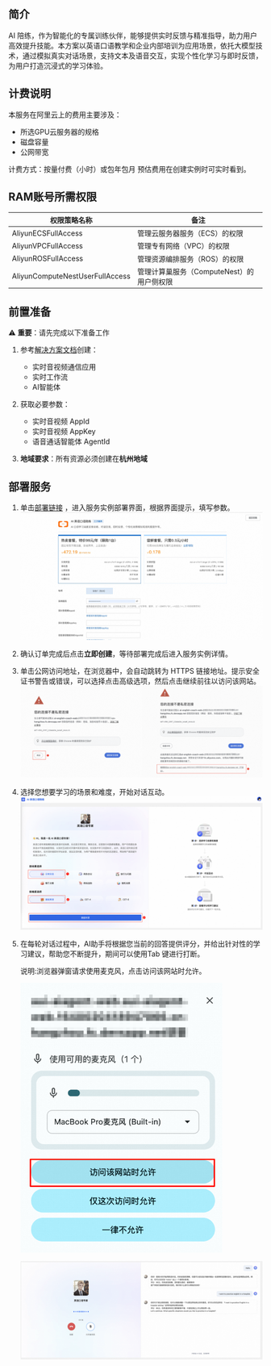 ## 简介
AI 陪练，作为智能化的专属训练伙伴，能够提供实时反馈与精准指导，助力用户高效提升技能。本方案以英语口语教学和企业内部培训为应用场景，依托大模型技术，通过模拟真实对话场景，支持文本及语音交互，实现个性化学习与即时反馈，为用户打造沉浸式的学习体验。


## 计费说明

本服务在阿里云上的费用主要涉及：

* 所选GPU云服务器的规格
* 磁盘容量
* 公网带宽

计费方式：按量付费（小时）或包年包月
预估费用在创建实例时可实时看到。

## RAM账号所需权限

| 权限策略名称                          | 备注                         |
|---------------------------------|----------------------------|
| AliyunECSFullAccess             | 管理云服务器服务（ECS）的权限           |
| AliyunVPCFullAccess             | 管理专有网络（VPC）的权限             |
| AliyunROSFullAccess             | 管理资源编排服务（ROS）的权限           |
| AliyunComputeNestUserFullAccess | 管理计算巢服务（ComputeNest）的用户侧权限 |


## 前置准备

⚠️ **重要**：请先完成以下准备工作

1. 参考[解决方案文档](https://www.aliyun.com/solution/tech-solution-deploy/2861523?spm=a2c4g.2862596.0.0.76e6470a3GmDhZ)创建：
   - 实时音视频通信应用
   - 实时工作流
   - AI智能体

2. 获取必要参数：
   - 实时音视频 AppId
   - 实时音视频 AppKey  
   - 语音通话智能体 AgentId

3. **地域要求**：所有资源必须创建在**杭州地域**


## 部署服务

1. 单击[部署链接](https://computenest.console.aliyun.com/service/simple/deploy?ServiceId=service-7986f4f24f504ceb9989)
   ，进入服务实例部署界面，根据界面提示，填写参数。
    ![](result_1.jpg)

2. 确认订单完成后点击**立即创建**，等待部署完成后进入服务实例详情。

3. 单击公网访问地址，在浏览器中，会自动跳转为 HTTPS 链接地址。提示安全证书警告或错误，可以选择点击高级选项，然后点击继续前往以访问该网站。
    ![](use_4.png)

4. 选择您想要学习的场景和难度，开始对话互动。
    ![](use_1.png)

5. 在每轮对话过程中，AI助手将根据您当前的回答提供评分，并给出针对性的学习建议，帮助您不断提升，期间可以使用Tab 键进行打断。

   说明:浏览器弹窗请求使用麦克风，点击访问该网站时允许。

    <img alt="Description" src="use_2.png" width="400"/>

    ![](use_3.png)
